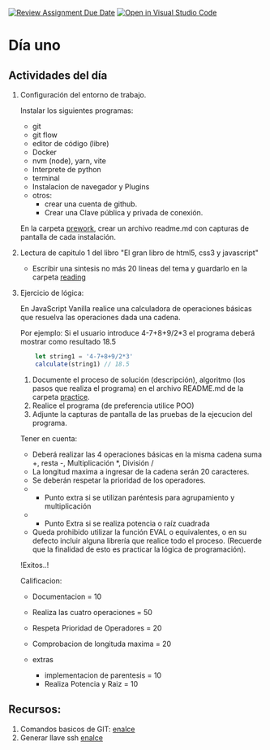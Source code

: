 [![Review Assignment Due Date](https://classroom.github.com/assets/deadline-readme-button-24ddc0f5d75046c5622901739e7c5dd533143b0c8e959d652212380cedb1ea36.svg)](https://classroom.github.com/a/fxp-njd8)
[![Open in Visual Studio Code](https://classroom.github.com/assets/open-in-vscode-718a45dd9cf7e7f842a935f5ebbe5719a5e09af4491e668f4dbf3b35d5cca122.svg)](https://classroom.github.com/online_ide?assignment_repo_id=14116893&assignment_repo_type=AssignmentRepo)
# Día uno
## Actividades del día

1. Configuración del entorno de trabajo.
    
    Instalar los siguientes programas:
    - git
    - git flow
    - editor de código (libre)
    - Docker
    - nvm (node), yarn, vite
    - Interprete de python
    - terminal
    - Instalacion de navegador y Plugins
    - otros:
        - crear una cuenta de github.
        - Crear una Clave pública y privada de conexión. 

    En la carpeta [prework](./prework/), crear un archivo readme.md con capturas de pantalla de cada instalación.

2. Lectura de capitulo 1 del libro "El gran libro de html5, css3 y javascript"

    - Escribir una sintesis no más 20 lineas del tema y guardarlo en la carpeta [reading](./reading/)

3. Ejercicio de lógica:

    En JavaScript Vanilla  realice una calculadora de operaciones básicas que 
    resuelva las operaciones dada una cadena. 

    Por ejemplo: Si el usuario introduce 4-7+8+9/2*3 el programa deberá mostrar como 
    resultado 18.5 

    ```javascript
        let string1 = '4-7+8+9/2*3'
        calculate(string1) // 18.5
    ```

    1. Documente el proceso de solución (descripción), algoritmo (los pasos que 
    realiza el programa) en el archivo README.md de la carpeta [practice](./practice/).
    2. Realice el programa (de preferencia utilice POO)
    3. Adjunte la capturas de pantalla de las pruebas de la ejecucion del programa.

    Tener en cuenta:
    - Deberá realizar las 4 operaciones básicas en la misma cadena suma +, resta -, 
    Multiplicación *, División / 
    - La longitud maxima a ingresar de la cadena serán 20 caracteres.
    - Se deberán respetar la prioridad de los operadores.
    - * Punto extra si se utilizan paréntesis para agrupamiento y multiplicación 
    - * Punto Extra si se realiza potencia o raíz cuadrada
    - Queda prohibido utilizar la función EVAL o equivalentes, o en su defecto incluir 
    alguna librería que realice todo el proceso. (Recuerde que la finalidad de esto es 
    practicar la lógica de programación).

    !Exitos..!


    Calificacion: 
    - Documentacion = 10
    - Realiza las cuatro operaciones = 50
    - Respeta Prioridad de Operadores = 20
    - Comprobacion de longituda maxima = 20 

    - extras 
        - implementacion de parentesis = 10
        - Realiza Potencia y Raiz = 10 

## Recursos:
1. Comandos basicos de GIT: [enalce](./resources/git.md)
3. Generar llave ssh [enalce](./Resource/sshkey.md)